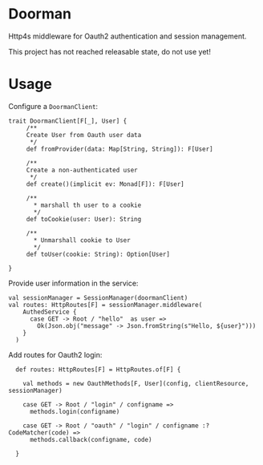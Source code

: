 # Doorman

Http4s middleware for Oauth2 authentication and session management.

This project has not reached releasable state, do not use yet!

# Usage

Configure a `DoormanClient`:

    trait DoormanClient[F[_], User] {
         /**
         Create User from Oauth user data
          */
         def fromProvider(data: Map[String, String]): F[User]
       
         /**
         Create a non-authenticated user
          */
         def create()(implicit ev: Monad[F]): F[User]
       
         /**
           * marshall th user to a cookie
           */
         def toCookie(user: User): String
       
         /**
           * Unmarshall cookie to User
           */
         def toUser(cookie: String): Option[User]
   
    }
   
   
Provide user information in the service:

    val sessionManager = SessionManager(doormanClient)
    val routes: HttpRoutes[F] = sessionManager.middleware(
        AuthedService {
          case GET -> Root / "hello"  as user =>
            Ok(Json.obj("message" -> Json.fromString(s"Hello, ${user}")))
        }
      )
      
Add routes for Oauth2 login:

      def routes: HttpRoutes[F] = HttpRoutes.of[F] {
      
        val methods = new OauthMethods[F, User](config, clientResource, sessionManager)
        
        case GET -> Root / "login" / configname =>
          methods.login(configname)
    
        case GET -> Root / "oauth" / "login" / configname :? CodeMatcher(code) =>
          methods.callback(configname, code)
    
      }      
      